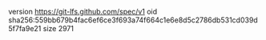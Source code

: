 version https://git-lfs.github.com/spec/v1
oid sha256:559bb679b4fac6ef6ce3f693a74f664c1e6e8d5c2786db531cd039d5f7fa9e21
size 2971
